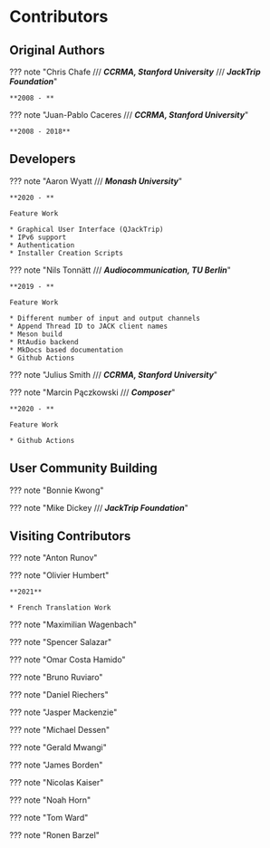 # Contributors

## Original Authors

??? note "Chris Chafe /// ***CCRMA, Stanford University*** /// ***JackTrip Foundation***"

    **2008 - **

??? note  "Juan-Pablo Caceres /// ***CCRMA, Stanford University***"

    **2008 - 2018**


## Developers

??? note "Aaron Wyatt /// ***Monash University***"

    **2020 - **

    Feature Work

    * Graphical User Interface (QJackTrip)
    * IPv6 support
    * Authentication
    * Installer Creation Scripts

??? note "Nils Tonnätt /// ***Audiocommunication, TU Berlin***"

    **2019 - **

    Feature Work

    * Different number of input and output channels
    * Append Thread ID to JACK client names
    * Meson build
    * RtAudio backend
    * MkDocs based documentation
    * Github Actions

??? note "Julius Smith /// ***CCRMA, Stanford University***"

??? note "Marcin Pączkowski /// ***Composer***"

    **2020 - **

    Feature Work

    * Github Actions

## User Community Building

??? note "Bonnie Kwong"

??? note "Mike Dickey /// ***JackTrip Foundation***"

## Visiting Contributors

??? note  "Anton Runov"

??? note  "Olivier Humbert" 

    **2021**

    * French Translation Work

??? note "Maximilian Wagenbach"

??? note "Spencer Salazar"

??? note "Omar Costa Hamido"

??? note "Bruno Ruviaro"

??? note "Daniel Riechers"

??? note "Jasper Mackenzie"

??? note "Michael Dessen"

??? note "Gerald Mwangi"

??? note "James Borden"

??? note "Nicolas Kaiser"

??? note "Noah Horn"

??? note "Tom Ward"

??? note "Ronen Barzel"
